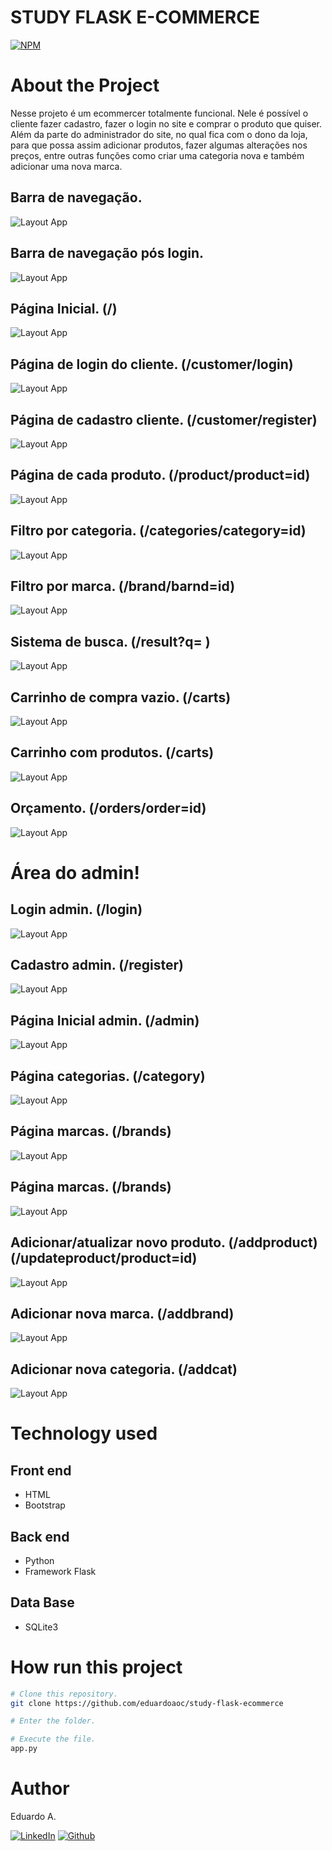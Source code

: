 # STUDY FLASK E-COMMERCE

[![NPM](https://img.shields.io/npm/l/react)](https://github.com/eduardoaoc/study-flask-ecommerce/blob/main/LICENSE) 

# About the Project
Nesse projeto é um ecommercer totalmente funcional. Nele é possível o cliente fazer cadastro,
fazer o login no site e comprar o produto que quiser. Além da parte do administrador do site,
no qual fica com o dono da loja, para que possa assim adicionar produtos, fazer algumas alterações
nos preços, entre outras funções como criar uma categoria nova  e também adicionar uma nova marca.

## Barra de navegação.
![Layout App](https://github.com/eduardoaoc/study-flask-ecommerce/blob/main/assets/homepage-navbat.JPG) 
## Barra de navegação pós login.
![Layout App](https://github.com/eduardoaoc/study-flask-ecommerce/blob/main/assets/if-client-login.JPG) 
## Página Inicial. (/)
![Layout App](https://github.com/eduardoaoc/study-flask-ecommerce/blob/main/assets/homepage.JPG) 
## Página de login do cliente. (/customer/login)
![Layout App](https://github.com/eduardoaoc/study-flask-ecommerce/blob/main/assets/login-cliente.JPG)
## Página de cadastro cliente. (/customer/register)
![Layout App](https://github.com/eduardoaoc/study-flask-ecommerce/blob/main/assets/area-cadastro-cliente.JPG)
## Página de cada produto. (/product/product=id)
![Layout App](https://github.com/eduardoaoc/study-flask-ecommerce/blob/main/assets/product-page.JPG)
## Filtro por categoria. (/categories/category=id)
![Layout App](https://github.com/eduardoaoc/study-flask-ecommerce/blob/main/assets/filtro-por-categoria.JPG)
## Filtro por marca. (/brand/barnd=id)
![Layout App](https://github.com/eduardoaoc/study-flask-ecommerce/blob/main/assets/filtro-por-marca.JPG)
## Sistema de busca. (/result?q= )
![Layout App](https://github.com/eduardoaoc/study-flask-ecommerce/blob/main/assets/sistema-de-busca.JPG)
## Carrinho de compra vazio. (/carts)
![Layout App](https://github.com/eduardoaoc/study-flask-ecommerce/blob/main/assets/cart-clear.JPG)
## Carrinho com produtos. (/carts)
![Layout App](https://github.com/eduardoaoc/study-flask-ecommerce/blob/main/assets/cart.JPG)
## Orçamento. (/orders/order=id)
![Layout App](https://github.com/eduardoaoc/study-flask-ecommerce/blob/main/assets/orders.JPG)
# Área do admin!
## Login admin. (/login)
![Layout App](https://github.com/eduardoaoc/study-flask-ecommerce/blob/main/assets/login-admin.JPG)
## Cadastro admin. (/register)
![Layout App](https://github.com/eduardoaoc/study-flask-ecommerce/blob/main/assets/register-admin.JPG)
## Página Inicial admin. (/admin)
![Layout App](https://github.com/eduardoaoc/study-flask-ecommerce/blob/main/assets/admin-todos-produtos.JPG)
## Página categorias. (/category)
![Layout App](https://github.com/eduardoaoc/study-flask-ecommerce/blob/main/assets/admin-categorias.JPG)
## Página marcas. (/brands)
![Layout App](https://github.com/eduardoaoc/study-flask-ecommerce/blob/main/assets/admin-filtro-por-marca.JPG)
## Página marcas. (/brands)
![Layout App](https://github.com/eduardoaoc/study-flask-ecommerce/blob/main/assets/admin-filtro-por-marca.JPG)
## Adicionar/atualizar novo produto. (/addproduct) (/updateproduct/product=id)
![Layout App](https://github.com/eduardoaoc/study-flask-ecommerce/blob/main/assets/admin-filtro-por-marca.JPG)
## Adicionar nova marca. (/addbrand)
![Layout App](https://github.com/eduardoaoc/study-flask-ecommerce/blob/main/assets/add-marca.JPG)
## Adicionar nova categoria. (/addcat)
![Layout App](https://github.com/eduardoaoc/study-flask-ecommerce/blob/main/assets/add-categoria.JPG)



# Technology used

## Front end
- HTML
- Bootstrap

## Back end
- Python
- Framework Flask

## Data Base
- SQLite3


# How run this project

```bash
# Clone this repository.
git clone https://github.com/eduardoaoc/study-flask-ecommerce

# Enter the folder.

# Execute the file.
app.py
```


# Author

Eduardo A.

 [![LinkedIn](https://img.shields.io/badge/LinkedIn-%230077B5.svg?&style=flat-square&logo=linkedin&logoColor=white)](https://www.linkedin.com/in/eduardo-augusto-41436b233/) 
 [![Github](https://img.shields.io/github/followers/eduardoaoc?style=social)](https://github.com/eduardoaoc)
